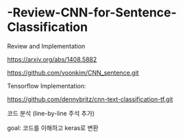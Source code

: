 # -Review-CNN-for-Sentence-Classification
Review and Implementation

https://arxiv.org/abs/1408.5882

https://github.com/yoonkim/CNN_sentence.git

Tensorflow Implementation:

https://github.com/dennybritz/cnn-text-classification-tf.git

코드 분석 (line-by-line 주석 추가)

goal: 코드를 이해하고 keras로 변환

